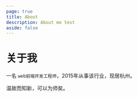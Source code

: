 ```yaml
---
page: true
title: About
description: About me test
aside: false
---
```


# 关于我

一名 `web前端开发工程师`，2015年从事该行业，现居杭州。

温故而知新，可以为师矣。
